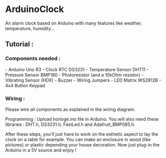# ArduinoClock

An alarm clock based on Arduino with many features like weather, temperature, humidity...

<h2>Tutorial :</h2>

<h3>Components needed :</h3>
  - Arduino Uno R3
  - Clock RTC DS3231
  - Temperature Sensor DHT11
  - Pressure Sensor BMP180
  - Photoresistor (and a 10kOhm resistor)
  - Vibrating Sensor (HDX)
  - Buzzer
  - Wiring Jumpers
  - LED Matrix WS2812B
  - 4x4 Button Keypad
  
<h3>Wiring :</h3>
  Please wire all components as explained in the wiring diagram.
  
Programming :
  Upload horloge.ino file in Arduino. You will also need these libraries : DHT.h, DS3231.h, FastLed.h and Adafruit_BMP085.h.
  
After these steps, you'll just have to work on the esthetic aspect to lay the clock on a table for example. You can make an enclosure in wood (like pictures) or plastic depending your house decoration. Now just plug-in the Arduino in a 5V source and enjoy !
